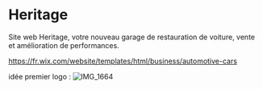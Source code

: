 # Heritage
Site web Heritage, votre nouveau garage de restauration de voiture, vente et amélioration de performances.


https://fr.wix.com/website/templates/html/business/automotive-cars


idée premier logo : 
![IMG_1664](https://github.com/user-attachments/assets/199b003d-b1f9-446f-9c80-d92b0a647d1b)

